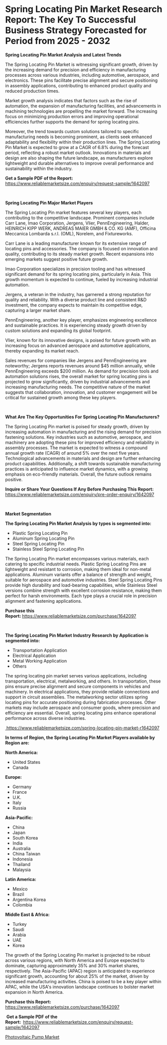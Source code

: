 <p><h1>Spring Locating Pin Market Research Report: The Key To Successful Business Strategy Forecasted for Period from 2025 - 2032</h1></p><p><strong>Spring Locating Pin Market Analysis and Latest Trends</strong></p>
<p><p>The Spring Locating Pin Market is witnessing significant growth, driven by the increasing demand for precision and efficiency in manufacturing processes across various industries, including automotive, aerospace, and electronics. These pins facilitate precise alignment and secure positioning in assembly applications, contributing to enhanced product quality and reduced production times.</p><p>Market growth analysis indicates that factors such as the rise of automation, the expansion of manufacturing facilities, and advancements in machining technologies are propelling the market forward. The increasing focus on minimizing production errors and improving operational efficiencies further supports the demand for spring locating pins. </p><p>Moreover, the trend towards custom solutions tailored to specific manufacturing needs is becoming prominent, as clients seek enhanced adaptability and flexibility within their production lines. The Spring Locating Pin Market is expected to grow at a CAGR of 6.8% during the forecast period, reflecting a robust market outlook. Innovations in materials and design are also shaping the future landscape, as manufacturers explore lightweight and durable alternatives to improve overall performance and sustainability within the industry.</p></p>
<p><strong>Get a Sample PDF of the Report:&nbsp;</strong> <a href="https://www.reliablemarketsize.com/enquiry/request-sample/1642097?utm_campaign=3220&utm_medium=2&utm_source=Github&utm_content=ia&utm_term=11042025&utm_id=spring-locating-pin">https://www.reliablemarketsize.com/enquiry/request-sample/1642097</a></p>
<p>&nbsp;</p>
<p><strong>Spring Locating Pin Major Market Players</strong></p>
<p><p>The Spring Locating Pin market features several key players, each contributing to the competitive landscape. Prominent companies include Carr Lane, Imao Corporation, Jergens, Vlier, PennEngineering, Halder, HEINRICH KIPP WERK, ANDREAS MAIER GMBH & CO. KG (AMF), Officina Meccanica Lombarda s.r.l. (OML), Norelem, and Fixtureworks.</p><p>Carr Lane is a leading manufacturer known for its extensive range of locating pins and accessories. The company is focused on innovation and quality, contributing to its steady market growth. Recent expansions into emerging markets suggest positive future growth.</p><p>Imao Corporation specializes in precision tooling and has witnessed significant demand for its spring locating pins, particularly in Asia. This growth momentum is expected to continue, fueled by increasing industrial automation.</p><p>Jergens, a veteran in the industry, has garnered a strong reputation for quality and reliability. With a diverse product line and consistent R&D investment, the company expects to maintain its competitive edge, capturing a larger market share.</p><p>PennEngineering, another key player, emphasizes engineering excellence and sustainable practices. It is experiencing steady growth driven by custom solutions and expanding its global footprint.</p><p>Vlier, known for its innovative designs, is poised for future growth with an increasing focus on advanced aerospace and automotive applications, thereby expanding its market reach.</p><p>Sales revenues for companies like Jergens and PennEngineering are noteworthy; Jergens reports revenues around $45 million annually, while PennEngineering exceeds $200 million. As demand for precision tools and automation solutions rises, the overall market for spring locating pins is projected to grow significantly, driven by industrial advancements and increasing manufacturing needs. The competitive nature of the market suggests that collaboration, innovation, and customer engagement will be critical for sustained growth among these key players.</p></p>
<p>&nbsp;</p>
<p><strong>What Are The Key Opportunities For Spring Locating Pin Manufacturers?</strong></p>
<p><p>The Spring Locating Pin market is poised for steady growth, driven by increasing automation in manufacturing and the rising demand for precision fastening solutions. Key industries such as automotive, aerospace, and machinery are adopting these pins for improved efficiency and reliability in assembly processes. The market is expected to witness a compound annual growth rate (CAGR) of around 5% over the next five years. Technological advancements in materials and design are further enhancing product capabilities. Additionally, a shift towards sustainable manufacturing practices is anticipated to influence market dynamics, with a growing emphasis on eco-friendly materials. Overall, the future outlook remains positive.</p></p>
<p><strong>Inquire or Share Your Questions If Any Before Purchasing This Report:</strong> <a href="https://www.reliablemarketsize.com/enquiry/pre-order-enquiry/1642097?utm_campaign=3220&utm_medium=2&utm_source=Github&utm_content=ia&utm_term=11042025&utm_id=spring-locating-pin">https://www.reliablemarketsize.com/enquiry/pre-order-enquiry/1642097</a></p>
<p>&nbsp;</p>
<p><strong>Market Segmentation</strong></p>
<p><strong>The Spring Locating Pin Market Analysis by types is segmented into:</strong></p>
<p><ul><li>Plastic Spring Locating Pin</li><li>Aluminum Spring Locating Pin</li><li>Steel Spring Locating Pin</li><li>Stainless Steel Spring Locating Pin</li></ul></p>
<p><p>The Spring Locating Pin market encompasses various materials, each catering to specific industrial needs. Plastic Spring Locating Pins are lightweight and resistant to corrosion, making them ideal for non-metal applications. Aluminum variants offer a balance of strength and weight, suitable for aerospace and automotive industries. Steel Spring Locating Pins provide high durability and load-bearing capabilities, while Stainless Steel versions combine strength with excellent corrosion resistance, making them perfect for harsh environments. Each type plays a crucial role in precision alignment and fastening applications.</p></p>
<p><strong>Purchase this Report:&nbsp;</strong><a href="https://www.reliablemarketsize.com/purchase/1642097?utm_campaign=3220&utm_medium=2&utm_source=Github&utm_content=ia&utm_term=11042025&utm_id=spring-locating-pin">https://www.reliablemarketsize.com/purchase/1642097</a></p>
<p>&nbsp;</p>
<p><strong>The Spring Locating Pin Market Industry Research by Application is segmented into:</strong></p>
<p><ul><li>Transportation Application</li><li>Electrical Application</li><li>Metal Working Application</li><li>Others</li></ul></p>
<p><p>The spring locating pin market serves various applications, including transportation, electrical, metalworking, and others. In transportation, these pins ensure precise alignment and secure components in vehicles and machinery. In electrical applications, they provide reliable connections and support in circuit assemblies. The metalworking sector utilizes spring locating pins for accurate positioning during fabrication processes. Other markets may include aerospace and consumer goods, where precision and efficiency are essential. Overall, spring locating pins enhance operational performance across diverse industries.</p></p>
<p><a href="https://www.reliablemarketsize.com/spring-locating-pin-market-r1642097?utm_campaign=3220&utm_medium=2&utm_source=Github&utm_content=ia&utm_term=11042025&utm_id=spring-locating-pin">&nbsp;https://www.reliablemarketsize.com/spring-locating-pin-market-r1642097</a></p>
<p><strong>In terms of Region, the Spring Locating Pin Market Players available by Region are:</strong></p>
<p>
    <p> <strong> North America: </strong>
        <ul>
            <li>United States</li>
            <li>Canada</li>
        </ul>
        </p> 
    <p> <strong> Europe: </strong>
        <ul>
            <li>Germany</li>
            <li>France</li>
            <li>U.K.</li>
            <li>Italy</li>
            <li>Russia</li>
        </ul>
        </p> 
    <p> <strong> Asia-Pacific: </strong>
        <ul>
            <li>China</li>
            <li>Japan</li>
            <li>South Korea</li>
            <li>India</li>
            <li>Australia</li>
            <li>China Taiwan</li>
            <li>Indonesia</li>
            <li>Thailand</li>
            <li>Malaysia</li>
        </ul>
        </p> 
    <p> <strong> Latin America: </strong>
        <ul>
            <li>Mexico</li>
            <li>Brazil</li>
            <li>Argentina Korea</li>
            <li>Colombia</li>
        </ul>
        </p> 
    <p> <strong> Middle East & Africa: </strong>
        <ul>
            <li>Turkey</li>
            <li>Saudi</li>
            <li>Arabia</li>
            <li>UAE</li>
            <li>Korea</li>
        </ul>
    </p>
    </p>
<p><p>The growth of the Spring Locating Pin market is projected to be robust across various regions, with North America and Europe expected to dominate, capturing approximately 35% and 30% market shares, respectively. The Asia-Pacific (APAC) region is anticipated to experience significant growth, accounting for about 25% of the market, driven by increased manufacturing activities. China is poised to be a key player within APAC, while the USA's innovation landscape continues to bolster market expansion in North America.</p></p>
<p><strong>Purchase this Report: </strong><a href="https://www.reliablemarketsize.com/purchase/1642097?utm_campaign=3220&utm_medium=2&utm_source=Github&utm_content=ia&utm_term=11042025&utm_id=spring-locating-pin">https://www.reliablemarketsize.com/purchase/1642097</a></p>
<p>&nbsp;<strong>Get a Sample PDF of the Report:&nbsp;&nbsp;</strong><a href="https://www.reliablemarketsize.com/enquiry/request-sample/1642097?utm_campaign=3220&utm_medium=2&utm_source=Github&utm_content=ia&utm_term=11042025&utm_id=spring-locating-pin">https://www.reliablemarketsize.com/enquiry/request-sample/1642097</a></p>
<p><strong></strong></p>
<p><p><a href="https://github.com/hunanuzmez/Market-Research-Report-List-1/blob/main/photovoltaic-pump-market.md?utm_campaign=3220&utm_medium=2&utm_source=Github&utm_content=ia&utm_term=11042025&utm_id=spring-locating-pin">Photovoltaic Pump Market</a></p></p>